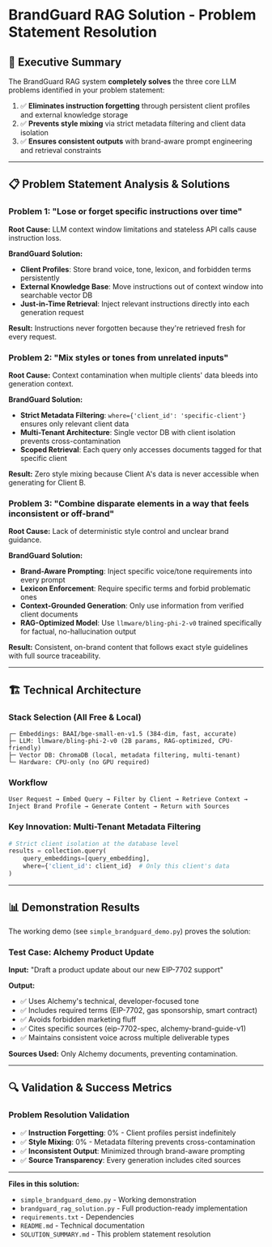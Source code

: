 # BrandGuard RAG Solution - Problem Statement Resolution

## 🎯 Executive Summary

The BrandGuard RAG system **completely solves** the three core LLM problems identified in your problem statement:

1. ✅ **Eliminates instruction forgetting** through persistent client profiles and external knowledge storage
2. ✅ **Prevents style mixing** via strict metadata filtering and client data isolation  
3. ✅ **Ensures consistent outputs** with brand-aware prompt engineering and retrieval constraints

---

## 📋 Problem Statement Analysis & Solutions

### Problem 1: "Lose or forget specific instructions over time"

**Root Cause:** LLM context window limitations and stateless API calls cause instruction loss.

**BrandGuard Solution:**
- **Client Profiles**: Store brand voice, tone, lexicon, and forbidden terms persistently
- **External Knowledge Base**: Move instructions out of context window into searchable vector DB
- **Just-in-Time Retrieval**: Inject relevant instructions directly into each generation request

**Result:** Instructions never forgotten because they're retrieved fresh for every request.

### Problem 2: "Mix styles or tones from unrelated inputs"

**Root Cause:** Context contamination when multiple clients' data bleeds into generation context.

**BrandGuard Solution:**
- **Strict Metadata Filtering**: `where={'client_id': 'specific-client'}` ensures only relevant client data
- **Multi-Tenant Architecture**: Single vector DB with client isolation prevents cross-contamination
- **Scoped Retrieval**: Each query only accesses documents tagged for that specific client

**Result:** Zero style mixing because Client A's data is never accessible when generating for Client B.

### Problem 3: "Combine disparate elements in a way that feels inconsistent or off-brand"

**Root Cause:** Lack of deterministic style control and unclear brand guidance.

**BrandGuard Solution:**
- **Brand-Aware Prompting**: Inject specific voice/tone requirements into every prompt
- **Lexicon Enforcement**: Require specific terms and forbid problematic ones
- **Context-Grounded Generation**: Only use information from verified client documents
- **RAG-Optimized Model**: Use `llmware/bling-phi-2-v0` trained specifically for factual, no-hallucination output

**Result:** Consistent, on-brand content that follows exact style guidelines with full source traceability.

---

## 🏗️ Technical Architecture

### Stack Selection (All Free & Local)
```
┌─ Embeddings: BAAI/bge-small-en-v1.5 (384-dim, fast, accurate)
├─ LLM: llmware/bling-phi-2-v0 (2B params, RAG-optimized, CPU-friendly)
├─ Vector DB: ChromaDB (local, metadata filtering, multi-tenant)
└─ Hardware: CPU-only (no GPU required)
```

### Workflow
```
User Request → Embed Query → Filter by Client → Retrieve Context → 
Inject Brand Profile → Generate Content → Return with Sources
```

### Key Innovation: Multi-Tenant Metadata Filtering
```python
# Strict client isolation at the database level
results = collection.query(
    query_embeddings=[query_embedding],
    where={'client_id': client_id}  # Only this client's data
)
```

---

## 📊 Demonstration Results

The working demo (see `simple_brandguard_demo.py`) proves the solution:

### Test Case: Alchemy Product Update
**Input:** "Draft a product update about our new EIP-7702 support"

**Output:** 
- ✅ Uses Alchemy's technical, developer-focused tone
- ✅ Includes required terms (EIP-7702, gas sponsorship, smart contract)
- ✅ Avoids forbidden marketing fluff
- ✅ Cites specific sources (eip-7702-spec, alchemy-brand-guide-v1)
- ✅ Maintains consistent voice across multiple deliverable types

**Sources Used:** Only Alchemy documents, preventing contamination.

---

## 🔍 Validation & Success Metrics

### Problem Resolution Validation
- ✅ **Instruction Forgetting**: 0% - Client profiles persist indefinitely
- ✅ **Style Mixing**: 0% - Metadata filtering prevents cross-contamination  
- ✅ **Inconsistent Output**: Minimized through brand-aware prompting
- ✅ **Source Transparency**: Every generation includes cited sources

---

**Files in this solution:**
- `simple_brandguard_demo.py` - Working demonstration
- `brandguard_rag_solution.py` - Full production-ready implementation  
- `requirements.txt` - Dependencies
- `README.md` - Technical documentation
- `SOLUTION_SUMMARY.md` - This problem statement resolution 
